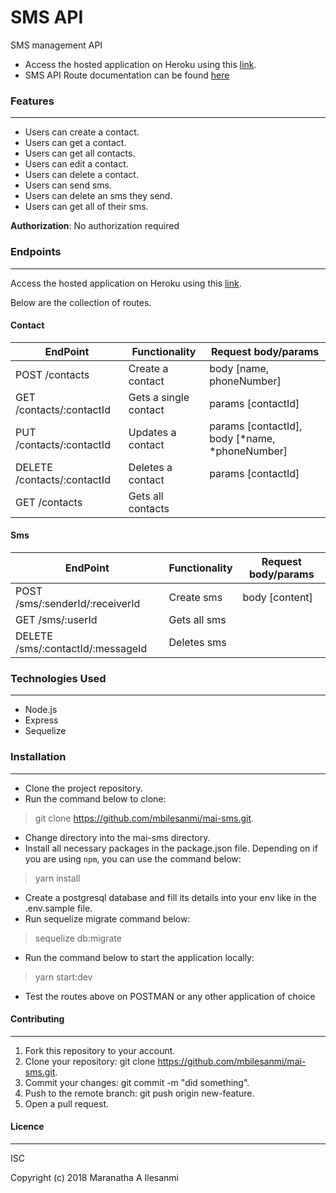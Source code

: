 # SMS API
SMS management API

* Access the hosted application on Heroku using this [link](). 
* SMS API Route documentation can be found [here]()

### Features
---

* Users can create a contact.
* Users can get a contact.
* Users can get all contacts.
* Users can edit a contact.
* Users can delete a contact.
* Users can send sms.
* Users can delete an sms they send.
* Users can get all of their sms.

**Authorization**:
No authorization required

### Endpoints
---

Access the hosted application on Heroku using this [link](). 

Below are the collection of routes.


#### Contact

EndPoint                    |   Functionality       |    Request body/params
----------------------------|-----------------------|-------------------------------------------------
POST /contacts              | Create a contact      | body [name, phoneNumber]
GET /contacts/:contactId    | Gets a single contact | params [contactId]    
PUT /contacts/:contactId    | Updates a contact     | params [contactId], body [*name, *phoneNumber]
DELETE /contacts/:contactId | Deletes a contact     | params [contactId]
GET /contacts               | Gets all contacts     |  

#### Sms

EndPoint                            |   Functionality    |    Request body/params
------------------------------------|--------------------|--------------------------------------------
POST /sms/:senderId/:receiverId     | Create sms         | body [content]
GET /sms/:userId                    | Gets all sms       |
DELETE /sms/:contactId/:messageId   | Deletes sms        | 


### Technologies Used
---

- Node.js
- Express
- Sequelize


### Installation
---

- Clone the project repository.
- Run the command below to clone:
> git clone https://github.com/mbilesanmi/mai-sms.git.
- Change directory into the mai-sms directory.
- Install all necessary packages in the package.json file. Depending on if you are using `npm`, you can use the command below:
> yarn install
- Create a postgresql database and fill its details into your env like in the .env.sample file.
- Run sequelize migrate command below:
> sequelize db:migrate
- Run the command below to start the application locally:
> yarn start:dev
- Test the routes above on POSTMAN or any other application of choice


#### Contributing
---

1. Fork this repository to your account.
2. Clone your repository: git clone https://github.com/mbilesanmi/mai-sms.git.
4. Commit your changes: git commit -m "did something".
5. Push to the remote branch: git push origin new-feature.
6. Open a pull request.

#### Licence
---

ISC

Copyright (c) 2018 Maranatha A Ilesanmi